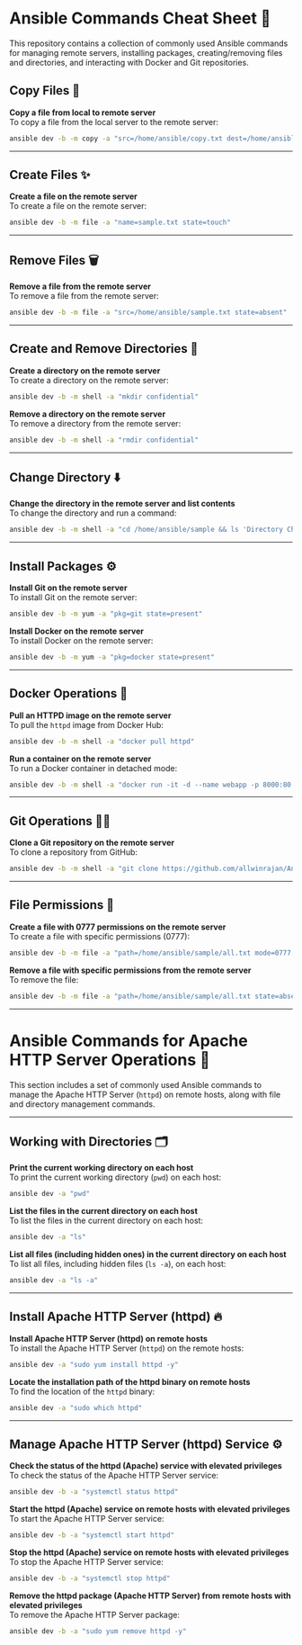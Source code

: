 
# Ansible Commands Cheat Sheet 📜

This repository contains a collection of commonly used Ansible commands for managing remote servers, installing packages, creating/removing files and directories, and interacting with Docker and Git repositories.

## Copy Files 📝

**Copy a file from local to remote server**  
To copy a file from the local server to the remote server:

```bash
ansible dev -b -m copy -a "src=/home/ansible/copy.txt dest=/home/ansible/"
```

---

## Create Files ✨

**Create a file on the remote server**  
To create a file on the remote server:

```bash
ansible dev -b -m file -a "name=sample.txt state=touch"
```

---

## Remove Files 🗑️

**Remove a file from the remote server**  
To remove a file from the remote server:

```bash
ansible dev -b -m file -a "src=/home/ansible/sample.txt state=absent"
```

---

## Create and Remove Directories 📂

**Create a directory on the remote server**  
To create a directory on the remote server:

```bash
ansible dev -b -m shell -a "mkdir confidential"
```

**Remove a directory on the remote server**  
To remove a directory from the remote server:

```bash
ansible dev -b -m shell -a "rmdir confidential"
```

---

## Change Directory ⬇️

**Change the directory in the remote server and list contents**  
To change the directory and run a command:

```bash
ansible dev -b -m shell -a "cd /home/ansible/sample && ls 'Directory Changed'"
```

---

## Install Packages ⚙️

**Install Git on the remote server**  
To install Git on the remote server:

```bash
ansible dev -b -m yum -a "pkg=git state=present"
```

**Install Docker on the remote server**  
To install Docker on the remote server:

```bash
ansible dev -b -m yum -a "pkg=docker state=present"
```

---

## Docker Operations 🐳

**Pull an HTTPD image on the remote server**  
To pull the `httpd` image from Docker Hub:

```bash
ansible dev -b -m shell -a "docker pull httpd"
```

**Run a container on the remote server**  
To run a Docker container in detached mode:

```bash
ansible dev -b -m shell -a "docker run -it -d --name webapp -p 8000:80 httpd"
```

---

## Git Operations 🧑‍💻

**Clone a Git repository on the remote server**  
To clone a repository from GitHub:

```bash
ansible dev -b -m shell -a "git clone https://github.com/allwinrajan/Ansible-Configuration.git"
```

---

## File Permissions 🔐

**Create a file with 0777 permissions on the remote server**  
To create a file with specific permissions (0777):

```bash
ansible dev -b -m file -a "path=/home/ansible/sample/all.txt mode=0777 state=touch"
```

**Remove a file with specific permissions from the remote server**  
To remove the file:

```bash
ansible dev -b -m file -a "path=/home/ansible/sample/all.txt state=absent"
```

---

# Ansible Commands for Apache HTTP Server Operations 🚀

This section includes a set of commonly used Ansible commands to manage the Apache HTTP Server (`httpd`) on remote hosts, along with file and directory management commands.

---

## Working with Directories 🗂️

**Print the current working directory on each host**  
To print the current working directory (`pwd`) on each host:

```bash
ansible dev -a "pwd"
```

**List the files in the current directory on each host**  
To list the files in the current directory on each host:

```bash
ansible dev -a "ls"
```

**List all files (including hidden ones) in the current directory on each host**  
To list all files, including hidden files (`ls -a`), on each host:

```bash
ansible dev -a "ls -a"
```

---

## Install Apache HTTP Server (httpd) 🔥

**Install Apache HTTP Server (httpd) on remote hosts**  
To install the Apache HTTP Server (`httpd`) on the remote hosts:

```bash
ansible dev -a "sudo yum install httpd -y"
```

**Locate the installation path of the httpd binary on remote hosts**  
To find the location of the `httpd` binary:

```bash
ansible dev -a "sudo which httpd"
```

---

## Manage Apache HTTP Server (httpd) Service ⚙️

**Check the status of the httpd (Apache) service with elevated privileges**  
To check the status of the Apache HTTP Server service:

```bash
ansible dev -b -a "systemctl status httpd"
```

**Start the httpd (Apache) service on remote hosts with elevated privileges**  
To start the Apache HTTP Server service:

```bash
ansible dev -b -a "systemctl start httpd"
```

**Stop the httpd (Apache) service on remote hosts with elevated privileges**  
To stop the Apache HTTP Server service:

```bash
ansible dev -b -a "systemctl stop httpd"
```

**Remove the httpd package (Apache HTTP Server) from remote hosts with elevated privileges**  
To remove the Apache HTTP Server package:

```bash
ansible dev -b -a "sudo yum remove httpd -y"
```
